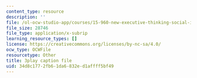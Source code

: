 ```yaml
---
content_type: resource
description: ''
file: /ol-ocw-studio-app/courses/15-960-new-executive-thinking-social-impact-technology-projects-fall-2017-spring-2018/34d8c1772fb61da6832ed1affff5bf49_HaySEpWEsdU.srt
file_size: 28746
file_type: application/x-subrip
learning_resource_types: []
license: https://creativecommons.org/licenses/by-nc-sa/4.0/
ocw_type: OCWFile
resourcetype: Other
title: 3play caption file
uid: 34d8c177-2fb6-1da6-832e-d1affff5bf49
---
```

